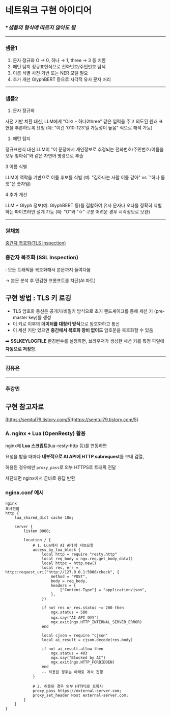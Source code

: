 # 네트워크 구현 아이디어

### **샘플의 형식에 따르지 않아도 됨*

---

### 샘플1

1. 문자 정규화	O → 0, 하나 → 1, three → 3 등 치환
2. 패턴 탐지	정규표현식으로 전화번호/주민번호 탐색
3. 이름 식별	사전 기반 또는 NER 모델 필요
4. 추가 개선	GlyphBERT 등으로 시각적 유사 문자 처리

---

### 샘플2

1. 문자 정규화

사전 기반 치환 대신, LLM에게 "OIㅇ - 하나2three" 같은 입력을 주고 의도된 원래 표현을 추론하도록 요청 (예: "이건 '010-123'일 가능성이 높음" 식으로 해석 가능)

1. 패턴 탐지

정규표현식 대신 LLM이 "이 문장에서 개인정보로 추정되는 전화번호/주민번호/이름을 모두 찾아줘"와 같은 자연어 명령으로 추출

3 이름 식별

LLM이 맥락을 기반으로 이름 후보를 식별 (예: "김하나는 사람 이름 같아" vs `"하나 둘 셋"은 숫자임)

4 추가 개선

LLM + Glyph 정보(예: GlyphBERT 등)를 결합하여 유사 문자나 오타를 정확히 식별하는 파이프라인 설계 가능 (예: "O"와 "ㅇ" 구분 어려운 경우 시각정보로 보완)

---

### 원채희

[중간자 복호화(TLS Inspection)](%EC%A4%91%EA%B0%84%EC%9E%90%20%EB%B3%B5%ED%98%B8%ED%99%94(TLS%20Inspection)%20240880dc9abc8063afa7d55ce1ba359d.md)

### 중간자 복호화 (SSL Inspection)

: 모든 트래픽을 복호화해서 본문까지 들여다봄

→ 본문 분석 후 민감한 프롬프트를 차단(AI 파트)

## 구현 방법 : TLS 키 로깅

- TLS 암호화 통신은 공개키/비밀키 방식으로 초기 핸드셰이크를 통해 세션 키 (pre-master key)를 생성
- 이 키로 이후의 **데이터를 대칭키 방식**으로 암호화하고 통신
- 이 세션 키만 있으면 **중간에서 복호화 장비 없이도** 암호문을 복호화할 수 있음

➡️ **SSLKEYLOGFILE** 환경변수를 설정하면, 브라우저가 생성한 세션 키를 특정 파일에 **자동으로 저장**함.

---

### 김유은

---

### 추강민

## 구현 참고자료

[https://semtul79.tistory.com/5](https://semtul79.tistory.com/5)

### **A. nginx + Lua (OpenResty) 활용**

nginx에 **Lua 스크립트**(lua-resty-http 등)를 연동하면

요청을 받을 때마다 **내부적으로 AI API에 HTTP subrequest**를 보내 검열,

허용된 경우에만 `proxy_pass`로 외부 HTTPS로 트래픽 전달

차단되면 nginx에서 곧바로 응답 반환

### **nginx.conf 예시**

```
nginx
복사편집
http {
    lua_shared_dict cache 10m;

    server {
        listen 8080;

        location / {
            # 1. Lua에서 AI API에 서브요청
            access_by_lua_block {
                local http = require "resty.http"
                local req_body = ngx.req.get_body_data()
                local httpc = http.new()
                local res, err = httpc:request_uri("http://127.0.0.1:5000/check", {
                    method = "POST",
                    body = req_body,
                    headers = {
                        ["Content-Type"] = "application/json",
                    },
                })

                if not res or res.status ~= 200 then
                    ngx.status = 500
                    ngx.say("AI API 에러")
                    ngx.exit(ngx.HTTP_INTERNAL_SERVER_ERROR)
                end

                local cjson = require "cjson"
                local ai_result = cjson.decode(res.body)

                if not ai_result.allow then
                    ngx.status = 403
                    ngx.say("Blocked by AI")
                    ngx.exit(ngx.HTTP_FORBIDDEN)
                end
                -- 허용된 경우는 아래로 계속 진행
            }

            # 2. 허용된 경우 외부 HTTPS로 프록시
            proxy_pass https://external-server.com;
            proxy_set_header Host external-server.com;
        }
    }
}
```